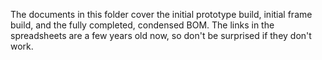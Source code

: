 The documents in this folder cover the initial prototype build, initial frame build, and the fully completed, condensed BOM.  The links in the spreadsheets are a few years old now, so don't be surprised if they don't work.
